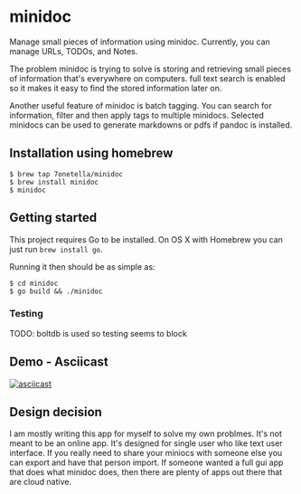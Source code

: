 # minidoc

Manage small pieces of information using minidoc. Currently, you can manage URLs, TODOs, and Notes. 

The problem minidoc is trying to solve is storing and retrieving small pieces of information that's everywhere on computers. full text search is enabled so it makes it easy to find the stored information later on.

Another useful feature of minidoc is batch tagging. You can search for information, filter and then apply tags to multiple minidocs. Selected minidocs can be used to generate markdowns or pdfs if pandoc is installed. 

## Installation using homebrew
```console
$ brew tap 7onetella/minidoc
$ brew install minidoc
$ minidoc
```

## Getting started

This project requires Go to be installed. On OS X with Homebrew you can just run `brew install go`.

Running it then should be as simple as:

```console
$ cd minidoc
$ go build && ./minidoc
```

### Testing
TODO: boltdb is used so testing seems to block

## Demo - Asciicast
[![asciicast](https://asciinema.org/a/MoSChtTE6KuLhzg4w0TJl8Puv.svg)](https://asciinema.org/a/Irh5pVBPW0SIRJqLATs6EFTa1)

## Design decision

I am mostly writing this app for myself to solve my own problmes. It's not meant to be an online app. It's designed for single user who like text user interface. If you really need to share your miniocs with someone else you can export and have that person import. If someone wanted a full gui app that does what minidoc does, then there are plenty of apps out there that are cloud native. 



